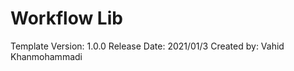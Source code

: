 # Workflow Lib
Template Version: 1.0.0
Release Date: 2021/01/3 
Created by: Vahid Khanmohammadi

   


